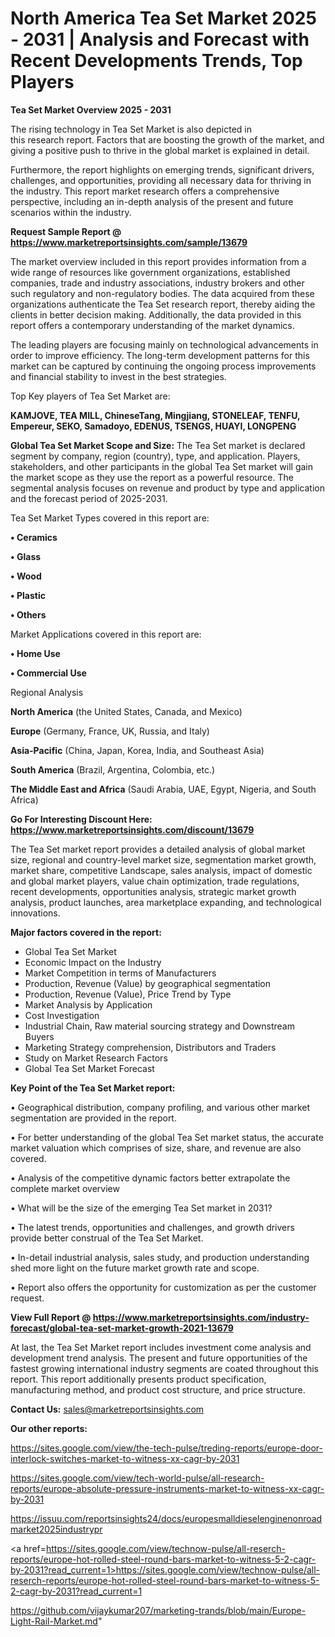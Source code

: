 # North America Tea Set Market 2025 - 2031 | Analysis and Forecast with Recent Developments Trends, Top Players

<Strong> Tea Set Market Overview 2025 - 2031</strong>

The rising technology in Tea Set Market is also depicted in this research report. Factors that are boosting the growth of the market, and giving a positive push to thrive in the global market is explained in detail.

Furthermore, the report highlights on emerging trends, significant drivers, challenges, and opportunities, providing all necessary data for thriving in the industry. This report market research offers a comprehensive perspective, including an in-depth analysis of the present and future scenarios within the industry.

<strong>Request Sample Report @ <a href=https://www.marketreportsinsights.com/sample/13679>https://www.marketreportsinsights.com/sample/13679</a></strong>

The market overview included in this report provides information from a wide range of resources like government organizations, established companies, trade and industry associations, industry brokers and other such regulatory and non-regulatory bodies. The data acquired from these organizations authenticate the Tea Set research report, thereby aiding the clients in better decision making. Additionally, the data provided in this report offers a contemporary understanding of the market dynamics.

The leading players are focusing mainly on technological advancements in order to improve efficiency. The long-term development patterns for this market can be captured by continuing the ongoing process improvements and financial stability to invest in the best strategies.

Top Key players of Tea Set Market are:

<strong>KAMJOVE, TEA MILL, ChineseTang, Mingjiang, STONELEAF, TENFU, Empereur, SEKO, Samadoyo, EDENUS, TSENGS, HUAYI, LONGPENG</strong>

<strong><b>Global Tea Set Market Scope and Size:</b></strong>
The Tea Set market is declared segment by company, region (country), type, and application. Players, stakeholders, and other participants in the global Tea Set market will gain the market scope as they use the report as a powerful resource. The segmental analysis focuses on revenue and product by type and application and the forecast period of 2025-2031.

Tea Set Market Types covered in this report are:

<strong>• Ceramics

• Glass

• Wood

• Plastic

• Others</strong>

Market Applications covered in this report are:

<strong>• Home Use

• Commercial Use</strong> 

Regional Analysis

<strong>North America</strong> (the United States, Canada, and Mexico)

<strong>Europe</strong> (Germany, France, UK, Russia, and Italy)

<strong>Asia-Pacific</strong> (China, Japan, Korea, India, and Southeast Asia)

<strong>South America</strong> (Brazil, Argentina, Colombia, etc.)

<strong>The Middle East and Africa</strong> (Saudi Arabia, UAE, Egypt, Nigeria, and South Africa)

<strong>Go For Interesting Discount Here: <a href=https://www.marketreportsinsights.com/discount/13679>https://www.marketreportsinsights.com/discount/13679</a></strong>

The Tea Set market report provides a detailed analysis of global market size, regional and country-level market size, segmentation market growth, market share, competitive Landscape, sales analysis, impact of domestic and global market players, value chain optimization, trade regulations, recent developments, opportunities analysis, strategic market growth analysis, product launches, area marketplace expanding, and technological innovations.

<strong><b>Major factors covered in the report:</b></strong>
<ul>
  <li>Global Tea Set Market </li>
  <li>Economic Impact on the Industry</li>
  <li>Market Competition in terms of Manufacturers</li>
  <li>Production, Revenue (Value) by geographical segmentation</li>
  <li>Production, Revenue (Value), Price Trend by Type</li>
  <li>Market Analysis by Application</li>
  <li>Cost Investigation</li>
  <li>Industrial Chain, Raw material sourcing strategy and Downstream Buyers</li>
  <li>Marketing Strategy comprehension, Distributors and Traders</li>
  <li>Study on Market Research Factors</li>
  <li>Global Tea Set Market Forecast</li>
</ul>

<strong><b>Key Point of the Tea Set Market report:</b></strong>

• Geographical distribution, company profiling, and various other market segmentation are provided in the report.

• For better understanding of the global Tea Set market status, the accurate market valuation which comprises of size, share, and revenue are also covered.

• Analysis of the competitive dynamic factors better extrapolate the complete market overview

• What will be the size of the emerging Tea Set market in 2031?

• The latest trends, opportunities and challenges, and growth drivers provide better construal of the Tea Set Market.

• In-detail industrial analysis, sales study, and production understanding shed more light on the future market growth rate and scope.

• Report also offers the opportunity for customization as per the customer request.

<strong><b>View Full Report @ <a href=https://www.marketreportsinsights.com/industry-forecast/global-tea-set-market-growth-2021-13679>https://www.marketreportsinsights.com/industry-forecast/global-tea-set-market-growth-2021-13679</a></b></strong>


At last, the Tea Set Market report includes investment come analysis and development trend analysis. The present and future opportunities of the fastest growing international industry segments are coated throughout this report. This report additionally presents product specification, manufacturing method, and product cost structure, and price structure.

<strong>Contact Us:</strong>
sales@marketreportsinsights.com

<strong>Our other reports:</strong>

<a href=https://sites.google.com/view/the-tech-pulse/treding-reports/europe-door-interlock-switches-market-to-witness-xx-cagr-by-2031>https://sites.google.com/view/the-tech-pulse/treding-reports/europe-door-interlock-switches-market-to-witness-xx-cagr-by-2031</a>

<a href=https://sites.google.com/view/tech-world-pulse/all-research-reports/europe-absolute-pressure-instruments-market-to-witness-xx-cagr-by-2031>https://sites.google.com/view/tech-world-pulse/all-research-reports/europe-absolute-pressure-instruments-market-to-witness-xx-cagr-by-2031</a>

<a href=https://issuu.com/reportsinsights24/docs/europesmalldieselenginenonroadmarket2025industrypr>https://issuu.com/reportsinsights24/docs/europesmalldieselenginenonroadmarket2025industrypr</a>

<a href=https://sites.google.com/view/technow-pulse/all-reserch-reports/europe-hot-rolled-steel-round-bars-market-to-witness-5-2-cagr-by-2031?read_current=1>https://sites.google.com/view/technow-pulse/all-reserch-reports/europe-hot-rolled-steel-round-bars-market-to-witness-5-2-cagr-by-2031?read_current=1</a>

<a href=https://github.com/vijaykumar207/marketing-trands/blob/main/Europe-Light-Rail-Market.md>https://github.com/vijaykumar207/marketing-trands/blob/main/Europe-Light-Rail-Market.md</a>"
